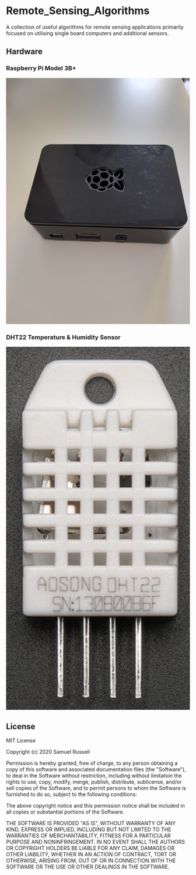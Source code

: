 # Remote_Sensing_Algorithms
A collection of useful algorithms for remote sensing applications primarily focused on utilising single board computers and additional sensors.

## Hardware
### Raspberry Pi Model 3B+
![](Images/raspberry_pi_3.jpg)

### DHT22 Temperature & Humidity Sensor
![](Images/DHT22.png)

## License
MIT License

Copyright (c) 2020 Samuel Russell

Permission is hereby granted, free of charge, to any person obtaining a copy
of this software and associated documentation files (the "Software"), to deal
in the Software without restriction, including without limitation the rights
to use, copy, modify, merge, publish, distribute, sublicense, and/or sell
copies of the Software, and to permit persons to whom the Software is
furnished to do so, subject to the following conditions:

The above copyright notice and this permission notice shall be included in all
copies or substantial portions of the Software.

THE SOFTWARE IS PROVIDED "AS IS", WITHOUT WARRANTY OF ANY KIND, EXPRESS OR
IMPLIED, INCLUDING BUT NOT LIMITED TO THE WARRANTIES OF MERCHANTABILITY,
FITNESS FOR A PARTICULAR PURPOSE AND NONINFRINGEMENT. IN NO EVENT SHALL THE
AUTHORS OR COPYRIGHT HOLDERS BE LIABLE FOR ANY CLAIM, DAMAGES OR OTHER
LIABILITY, WHETHER IN AN ACTION OF CONTRACT, TORT OR OTHERWISE, ARISING FROM,
OUT OF OR IN CONNECTION WITH THE SOFTWARE OR THE USE OR OTHER DEALINGS IN THE
SOFTWARE.
